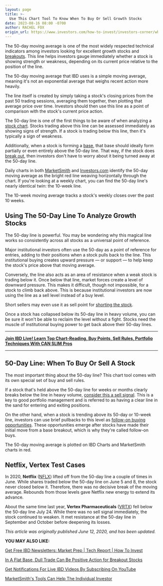```yaml
---
layout: page
title: >-
  Use This Chart Tool To Know When To Buy Or Sell Growth Stocks
date: 2023-08-16 08:00 -0700
author: RACHEL FOX
origin_url: https://www.investors.com/how-to-invest/investors-corner/what-is-the-50-day-moving-average-when-to-buy-or-sell-growth-stocks/
---
```


The 50-day moving average is one of the most widely respected technical indicators among investors looking for excellent growth stocks and [breakouts](https://www.investors.com/how-to-invest/investors-corner/what-is-stock-breakout/). This line helps investors gauge immediately whether a stock is showing strength or weakness, depending on its current price relative to the position of the line.

The 50-day moving average that IBD uses is a simple moving average, meaning it's not an exponential average that weighs recent action more heavily.

The line itself is created by simply taking a stock's closing prices from the past 50 trading sessions, averaging them together, then plotting that average price over time. Investors should then use this line as a point of comparison with the stock's current price action.

The 50-day line is one of the first things to be aware of when analyzing a [stock chart](https://research.investors.com/stock-charts/nasdaq-nasdaq-composite-0ndqc.htm?cht=pvc&type=DAILY). Stocks trading above this line can be assessed immediately as showing signs of strength. If a stock is trading below this line, then it's typically a sign of weakness.

Additionally, when a stock is forming a [base](https://www.investors.com/how-to-invest/investors-corner/investor-basics-why-learning-base-patterns-gets-the-ball-rolling/), that base should ideally form partially or even entirely above the 50-day line. That way, if the stock does [break out](https://www.investors.com/how-to-invest/investors-corner/what-is-stock-breakout/), then investors don't have to worry about it being turned away at the 50-day line.

Daily charts in both [MarketSmith](https://marketsmith.investors.com/?src=A012BF) and [Investors.com](https://research.investors.com/stock-charts/nasdaq-nasdaq-composite-0ndqc.htm?cht=pvc&type=DAILY) identify the 50-day moving average as the bright red line weaving horizontally through the chart. If you're looking at a weekly chart, you can find the 50-day line's nearly identical twin: the 10-week line.

The 10-week moving average tracks a stock's weekly closes over the past 10 weeks.

## Using The 50-Day Line To Analyze Growth Stocks

The 50-day line is powerful. You may be wondering why this magical line works so consistently across all stocks as a universal point of reference.

Major institutional investors often use the 50-day as a point of reference for entries, adding to their positions when a stock pulls back to the line. This institutional buying creates upward pressure — or support — to help keep the stock's price above that moving average.

Conversely, the line also acts as an area of resistance when a weak stock is trading below it. Once below that line, market forces create a level of downward pressure. This makes it difficult, though not impossible, for a stock to climb back above. This is because institutional investors are now using the line as a sell level instead of a buy level.

Short sellers may even use it as sell point for [shorting the stock](https://www.investors.com/category/research/the-short-side/).

Once a stock has collapsed below its 50-day line in heavy volume, you can be sure it won't be able to reclaim the level without a fight. Stocks need the muscle of institutional buying power to get back above their 50-day lines.

---

[**Join IBD Live! Learn Top Chart-Reading, Buy Points, Sell Rules, Portfolio Techniques With CAN SLIM Pros**](https://shop.investors.com/offer/splashresponsive.aspx?id=IBD-Live)

---

## 50-Day Line: When To Buy Or Sell A Stock

The most important thing about the 50-day line? This chart tool comes with its own special set of buy and sell rules.

If a stock that's held above the 50-day line for weeks or months clearly breaks below the line in heavy volume, [consider this a sell signal](https://www.investors.com/how-to-invest/investors-corner/when-to-sell-stocks-big-break-below-50-day-line-can-mark-end-of-a-huge-run/). This is a key to good portfolio management and is referred to as having a clear line in the sand for entering and exiting positions.

On the other hand, when a stock is trending above its 50-day or 10-week line, investors can use brief pullbacks to this level as [follow-on buying opportunities](https://www.investors.com/how-to-invest/investors-corner/how-to-buy-stocks-why-the-10-week-moving-average-offers-new-entry-points/). These opportunities emerge after stocks have made their initial move from a base breakout, which is why they're called follow-on buys.

The 50-day moving average is plotted on IBD Charts and MarketSmith charts in red.

## Netflix, Vertex Test Cases

In 2020, **Netflix** ([NFLX](https://research.investors.com/quote.aspx?symbol=NFLX)) lifted off from the 50-day line a couple of times in June. While shares traded below the 50-day line on June 5 and 8, the stock never closed below it. Therefore, there was no decisive break of the moving average. Rebounds from those levels gave Netflix new energy to extend its advance.

About the same time last year, **Vertex Pharmaceuticals** ([VRTX](https://research.investors.com/quote.aspx?symbol=VRTX)) fell below the 50-day line July 24. While there was no sell signal immediately, the stock continued to weaken. It met resistance at the 50-day line in September and October before deepening its losses.

_This article was originally published June 12, 2020, and has been updated._

**YOU MAY ALSO LIKE:**

[Get Free IBD Newsletters: Market Prep \| Tech Report \| How To Invest](https://shop.investors.com/offer/splashresponsive.aspx?id=newsletters-howtoinvest)

[In A Flat Base, Dull Trade Can Be Positive Action for Breakout Stocks](https://www.investors.com/how-to-invest/investors-corner/chart-patterns-101-in-a-flat-base-dull-trade-can-be-positive-action/)

[Get Notifications For Live IBD Videos By Subscribing On YouTube](https://www.youtube.com/investorsbusinessdaily)

[MarketSmith's Tools Can Help The Individual Investor](https://marketsmith.investors.com/?src=A012BF)
